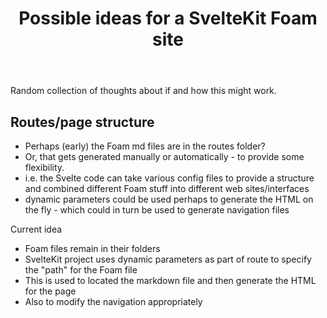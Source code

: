 ﻿---
backlinks:
- title: Colophon
  url: /colophon/colophon.html
title: Possible ideas for a SvelteKit Foam site
---
Random collection of thoughts about if and how this might work.

## Routes/page structure

- Perhaps (early) the Foam md files are in the routes folder?
- Or, that gets generated manually or automatically - to provide some flexibility.
- i.e. the Svelte code can take various config files to provide a structure and combined different Foam stuff into different web sites/interfaces
- dynamic parameters could be used perhaps to generate the HTML on the fly - which could in turn be used to generate navigation files

Current idea
- Foam files remain in their folders
- SvelteKit project uses dynamic parameters as part of route to specify the "path" for the Foam file
- This is used to located the markdown file and then generate the HTML for the page
- Also to modify the navigation appropriately